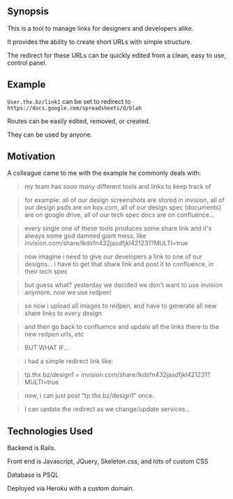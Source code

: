 ## Synopsis

This is a tool to manage links for designers and developers alike. 

It provides the ability to create short URLs with simple structure. 

The redirect for these URLs can be quickly edited from a clean, easy to use,
control panel.

## Example

`User.thx.bz/link1` can be set to redirect to `https://docs.google.com/spreadsheets/d/blah`

Routes can be easily edited, removed, or created. 

They can be used by anyone. 


## Motivation

A colleague came to me with the example he commonly deals with: 

>my team has *sooo many* different tools and links to keep track of

>for example: all of our design screenshots are stored in invision, all of our design psds are on box.com, all of our design spec (documents) are on google drive, all of our tech spec docs are on confluence...

>every single one of these tools produces some share link and it's always some god damned giant mess, like invision.com/share/lkdsfn432jasdfjkl421231?MULTI=true

>now imagine i need to give our developers a link to one of our designs... i have to get that share link and post it to confluence, in their tech spec

>but guess what? yesterday we decided we don't want to use invision anymore. now we use redpen!

>so now i upload all images to redpen, and have to generate all new share links to every design

>and then go back to confluence and update all the links there to the new redpen urls, etc

>BUT WHAT IF...

>i had a simple redirect link like:

>tp.thx.bz/design1 = invision.com/share/lkdsfn432jasdfjkl421231?MULTI=true

>now, i can just post "tp.thx.bz/design1" once. 

>I can update the redirect as we change/update services...

## Technologies Used

Backend is Rails. 

Front end is Javascript, JQuery, Skeleton.css, and lots of custom CSS

Database is PSQL

Deployed via Heroku with a custom domain.
